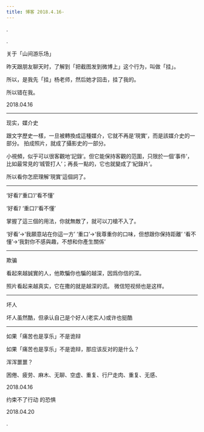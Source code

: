 ```yaml
---
title: 博客 2018.4.16-
---
```


.

<!--more-->



.

关于「山间游乐场」

昨天跟朋友聊天时，了解到「把截图发到微博上」这个行为，叫做「挂」。

所以，是我先「挂」杨老师，然后她才回击，挂了我的。

所以错在我。

2018.04.16

---

现实，媒介史

跟文字歷史一樣，一旦被轉換成這種媒介，它就不再是‘現實’，而是該媒介史的一部分。
拍成照片，就成了攝影史的一部分。

小視頻，似乎可以很客觀地‘記錄’。但它能保持客觀的范圍，只限於一個‘事件’，比如最常見的‘城管打人’；再長一點的，它也就變成了‘紀錄片’。

所以看你怎麽理解‘現實’這個詞了。

---

‘好看’/‘重口’/‘看不懂’

‘好看’/ ‘重口’/‘看不懂’

掌握了這三個的用法，你就無敵了，就可以刀槍不入了。

‘好看’→‘我願意站在你這一方’
‘重口’→‘我尊重你的口味，但想跟你保持距離’
‘看不懂’→‘我對你不感與趣，不想和你產生關係’

---

欺骗

看起來越誠實的人，他欺騙你也騙的越深，因爲你信的深。

照片看起来越真实，它在撒的就是越深的谎。
微信短视频也是这样。

---

坏人

坏人虽然酷，但承认自己是个好人(老实人)或许也挺酷

---

如果「痛苦也是享乐」不是诡辩

如果「痛苦也是享乐」不是诡辩，那应该反对的是什么？

浑浑噩噩？

困倦、疲劳、麻木、无聊、空虚、重复、行尸走肉、重复、无感、

2018.04.16


约束不了行动 的恐惧


2018.04.20

.